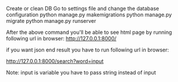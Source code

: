 Create or clean DB
Go to settings file and change the database configuration
python manage.py makemigrations
python manage.py migrate
python manage.py runserver



After the above command you'll be able to see html page by running following url in browser:
http://127.0.0.1:8000/

if you want json end result you have to run following url in browser:

http://127.0.0.1:8000/search?word=input

Note: input is variable you have to pass string instead of input